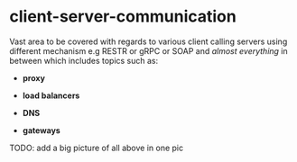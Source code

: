 # client-server-communication

Vast area to be covered with regards to various client calling servers using different mechanism e.g RESTR or gRPC or SOAP and *almost everything* in between which includes topics such as:

- **proxy**

- **load balancers**

- **DNS**

- **gateways**


TODO: add a big picture of all above in one pic